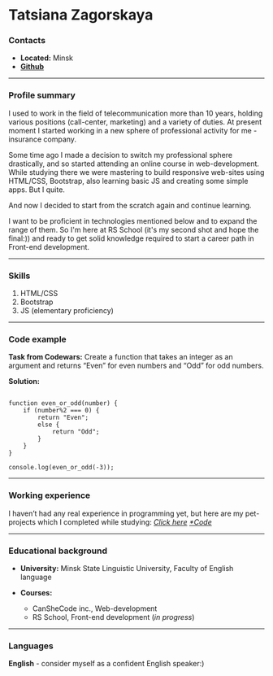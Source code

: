 # Tatsiana Zagorskaya


### Contacts

- **Located:** Minsk  
- **[Github](https://github.com/use-your-brai-n)**

***

### Profile summary

I used to work in the field of telecommunication more than 10 years, holding various positions (call-center, marketing) and a variety of duties. At present moment I started working in a new sphere of professional activity for me - insurance company. 

Some time ago I made  a decision to switch my professional sphere drastically, and so started attending an online course in web-development. While studying there we were mastering to build responsive web-sites using HTML/CSS, Bootstrap, also learning basic JS and creating some simple apps. But I quite.

And now I decided to start from the scratch again and continue learning. 

I want to be proficient in technologies mentioned below and to expand the range of them. So I'm here at RS School (it's my second shot and hope the final:)) and ready to get solid knowledge required to start a career path in Front-end development.

***

### Skills

1. HTML/CSS
2. Bootstrap
3. JS (elementary proficiency)

***

### Code example

**Task from Codewars:** Create a function that takes an integer as an argument and returns “Even” for even numbers and “Odd” for odd numbers.

**Solution:** 

```script

function even_or_odd(number) {
    if (number%2 === 0) {
        return "Even";
        else {
            return "Odd";
        }
    }
}

console.log(even_or_odd(-3));
```

***

### Working experience

I haven’t had any real experience in programming yet, but here are my pet-projects which I completed while studying: *[Click here](https://light-cookie-tapir.glitch.me/)* 
*[*Code](https://glitch.com/edit/#!/light-cookie-tapir)*

***

### Educational background
 
- **University:** Minsk State Linguistic University, Faculty of English language
 
- **Courses:**
  - CanSheCode inc., Web-development
  - RS School, Front-end development (*in progress*)
 
***
 
### Languages
 
**English** - consider myself as a confident English speaker:)

